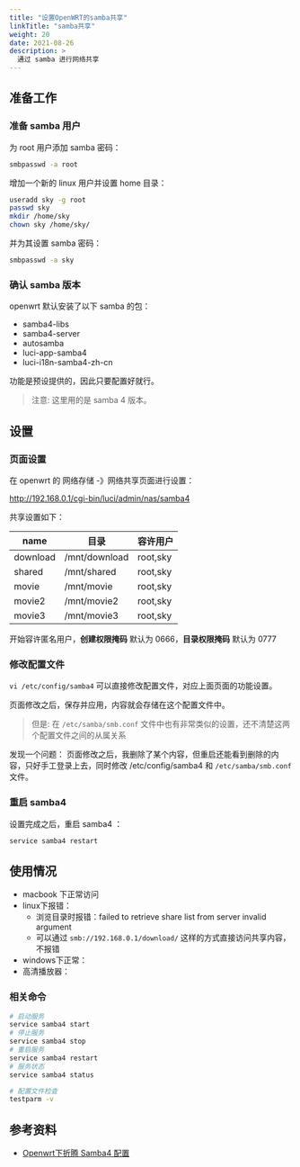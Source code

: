 ```yaml
---
title: "设置OpenWRT的samba共享"
linkTitle: "samba共享"
weight: 20
date: 2021-08-26
description: >
  通过 samba 进行网络共享
---
```


## 准备工作

### 准备 samba 用户

为 root 用户添加 samba 密码：

```bash
smbpasswd -a root
```

增加一个新的 linux 用户并设置 home 目录：

```bash
useradd sky -g root
passwd sky
mkdir /home/sky
chown sky /home/sky/
```

并为其设置 samba 密码：

```bash
smbpasswd -a sky
```

### 确认 samba 版本

openwrt 默认安装了以下 samba 的包：

- samba4-libs
- samba4-server
- autosamba
- luci-app-samba4
- luci-i18n-samba4-zh-cn

功能是预设提供的，因此只要配置好就行。

> 注意: 这里用的是 samba 4 版本。

## 设置

### 页面设置

在 openwrt 的 网络存储 -》网络共享页面进行设置：

http://192.168.0.1/cgi-bin/luci/admin/nas/samba4

共享设置如下：

| name     | 目录          | 容许用户 |
| -------- | ------------- | -------- |
| download | /mnt/download | root,sky |
| shared   | /mnt/shared   | root,sky |
| movie    | /mnt/movie    | root,sky |
| movie2   | /mnt/movie2   | root,sky |
| movie3   | /mnt/movie3   | root,sky |

开始容许匿名用户，**创建权限掩码** 默认为 0666，**目录权限掩码** 默认为 0777

### 修改配置文件

`vi /etc/config/samba4` 可以直接修改配置文件，对应上面页面的功能设置。

页面修改之后，保存并应用，内容就会存储在这个配置文件中。

>但是: 在 `/etc/samba/smb.conf` 文件中也有非常类似的设置，还不清楚这两个配置文件之间的从属关系

发现一个问题： 页面修改之后，我删除了某个内容，但重启还能看到删除的内容，只好手工登录上去，同时修改 /etc/config/samba4 和 `/etc/samba/smb.conf` 文件。

### 重启 samba4

设置完成之后，重启 samba4 ：

```bash
service samba4 restart
```

## 使用情况

- macbook 下正常访问
- linux下报错：
  - 浏览目录时报错：failed to retrieve share list from server invalid argument 
  - 可以通过 `smb://192.168.0.1/download/` 这样的方式直接访问共享内容，不报错
- windows下正常：
- 高清播放器：

### 相关命令

```bash
# 启动服务
service samba4 start
# 停止服务
service samba4 stop
# 重启服务
service samba4 restart
# 服务状态
service samba4 status

# 配置文件检查
testparm -v
```






## 参考资料

- [Openwrt下折腾 Samba4 配置](https://blog.csdn.net/kk380446/article/details/114213014)